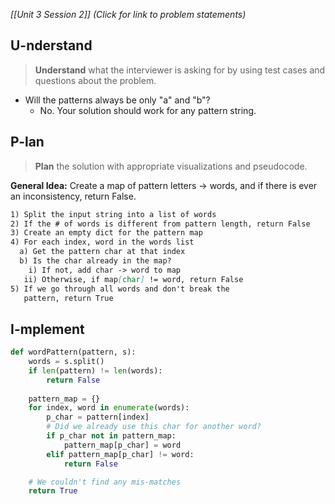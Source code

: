 *[[Unit 3 Session 2]] (Click for link to problem statements)*

## U-nderstand
 
> **Understand** what the interviewer is asking for by using test cases and questions about the problem.

- Will the patterns always be only "a" and "b"? 
  - No.  Your solution should work for any pattern string.

## P-lan

> **Plan** the solution with appropriate visualizations and pseudocode.

**General Idea:** Create a map of pattern letters -> words, and if there is ever an inconsistency, return False.

```markdown
1) Split the input string into a list of words
2) If the # of words is different from pattern length, return False
3) Create an empty dict for the pattern map
4) For each index, word in the words list
  a) Get the pattern char at that index
  b) Is the char already in the map?
    i) If not, add char -> word to map
   ii) Otherwise, if map[char] != word, return False
5) If we go through all words and don't break the
   pattern, return True
```

## I-mplement

```python
def wordPattern(pattern, s):
    words = s.split()
    if len(pattern) != len(words):
        return False
    
    pattern_map = {}
    for index, word in enumerate(words):
        p_char = pattern[index]
        # Did we already use this char for another word?
        if p_char not in pattern_map:
            pattern_map[p_char] = word
        elif pattern_map[p_char] != word:
            return False

    # We couldn't find any mis-matches
    return True
```